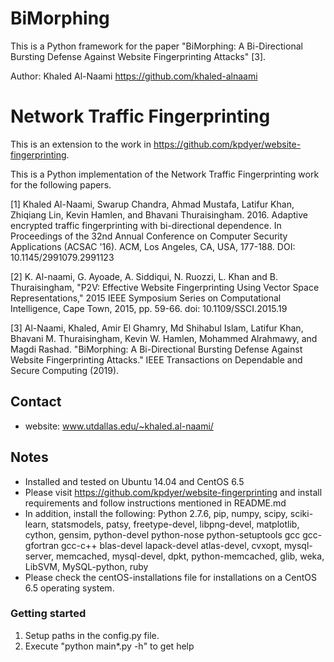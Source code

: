 # BiMorphing

This is a Python framework for the paper "BiMorphing: A Bi-Directional Bursting Defense Against Website Fingerprinting Attacks" [3].

Author: Khaled Al-Naami 
https://github.com/khaled-alnaami


Network Traffic Fingerprinting
==============================

This is an extension to the work in https://github.com/kpdyer/website-fingerprinting.

This is a Python implementation of the Network Traffic Fingerprinting work for the following papers.

[1] Khaled Al-Naami, Swarup Chandra, Ahmad Mustafa, Latifur Khan, Zhiqiang Lin, Kevin Hamlen, and Bhavani Thuraisingham. 2016. Adaptive encrypted traffic fingerprinting with bi-directional dependence. In Proceedings of the 32nd Annual Conference on Computer Security Applications (ACSAC '16). ACM, Los Angeles, CA, USA, 177-188. DOI: 10.1145/2991079.2991123

[2] K. Al-naami, G. Ayoade, A. Siddiqui, N. Ruozzi, L. Khan and B. Thuraisingham, "P2V: Effective Website Fingerprinting Using Vector Space Representations," 2015 IEEE Symposium Series on Computational Intelligence, Cape Town, 2015, pp. 59-66.
doi: 10.1109/SSCI.2015.19

[3] Al-Naami, Khaled, Amir El Ghamry, Md Shihabul Islam, Latifur Khan, Bhavani M. Thuraisingham, Kevin W. Hamlen, Mohammed Alrahmawy, and Magdi Rashad. "BiMorphing: A Bi-Directional Bursting Defense Against Website Fingerprinting Attacks." IEEE Transactions on Dependable and Secure Computing (2019).

Contact
-------

* website: www.utdallas.edu/~khaled.al-naami/


Notes
-----

* Installed and tested on Ubuntu 14.04 and CentOS 6.5
* Please visit https://github.com/kpdyer/website-fingerprinting and install requirements and follow instructions mentioned in README.md
* In addition, install the following:
Python 2.7.6, pip, numpy, scipy, sciki-learn, statsmodels, patsy, freetype-devel, libpng-devel, matplotlib, cython, gensim, python-devel python-nose python-setuptools gcc gcc-gfortran gcc-c++ blas-devel lapack-devel atlas-devel, cvxopt, mysql-server, memcached, mysql-devel, dpkt, python-memcached, glib, weka, LibSVM, MySQL-python, ruby
* Please check the centOS-installations file for installations on a CentOS 6.5 operating system.


### Getting started

1. Setup paths in the config.py file.
2. Execute "python main*.py -h" to get help
